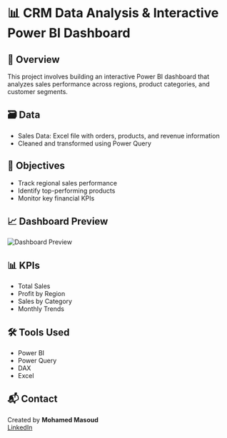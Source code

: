 # 📊 CRM Data Analysis & Interactive Power BI Dashboard

## 📌 Overview
This project involves building an interactive Power BI dashboard that analyzes sales performance across regions, product categories, and customer segments.

## 🗃️ Data
- Sales Data: Excel file with orders, products, and revenue information
- Cleaned and transformed using Power Query

## 🎯 Objectives
- Track regional sales performance
- Identify top-performing products
- Monitor key financial KPIs

## 📈 Dashboard Preview
![Dashboard Preview](visuals/sales-dashboard.png)

## 📊 KPIs
- Total Sales
- Profit by Region
- Sales by Category
- Monthly Trends

## 🛠️ Tools Used
- Power BI
- Power Query
- DAX
- Excel

## 📬 Contact
Created by **Mohamed Masoud**  
[LinkedIn](www.linkedin.com/in/mohamed-masoud-6b588431a)
